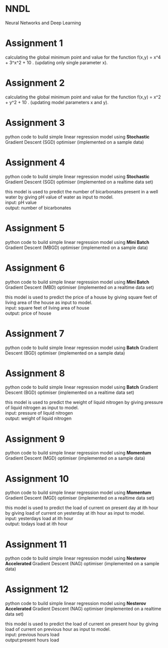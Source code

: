 # NNDL
Neural Networks and Deep Learning

# Assignment 1 

calculating the global minimum point and value for the function f(x,y) = x^4 + 3^x^2 + 10 . (updating only single parameter x).

# Assignment 2

calculating the global minimum point and value for the function f(x,y) = x^2 + y^2 + 10 . (updating model parameters x and y).

# Assignment 3
python code to build simple linear regression model using <b>Stochastic </b>Gradient Descent (SGD) optimiser (implemented on a sample data)

# Assignment 4
python code to build simple linear regression model using <b>Stochastic</b> Gradient Descent (SGD) optimiser (implemented on a realtime data set)
<p> this model is used to predict the number of bicarbonates present in a well water by giving pH value of water as input to model.
  <br>input: pH value
  <br>output: number of bicarbonates

# Assignment 5
python code to build simple linear regression model using <b>Mini Batch</b> Gradient Descent (MBGD) optimiser (implemented on a sample data)

# Assignment 6
python code to build simple linear regression model using <b>Mini Batch</b> Gradient Descent (MBD) optimiser (implemented on a realtime data set)
<p> this model is used to predict the price of a house by giving square feet of living area of the house as input to model.
  <br>input: square feet of living area of house
  <br>output: price of house

# Assignment 7
python code to build simple linear regression model using <b>Batch</b> Gradient Descent (BGD) optimiser (implemented on a sample data)

# Assignment 8
python code to build simple linear regression model using <b>Batch</b> Gradient Descent (BGD) optimiser (implemented on a realtime data set)
<p> this model is used to predict the weight of liquid nitrogen  by giving pressure of liquid nitrogen as input to model.
  <br>input: pressure of liquid nitrogen
  <br>output: weight of liquid nitrogen

# Assignment 9
python code to build simple linear regression model using <b>Momentum </b> Gradient Descent (MGD) optimiser (implemented on a sample data)

# Assignment 10
python code to build simple linear regression model using <b>Momentum</b> Gradient Descent (MGD) optimiser (implemented on a realtime data set)
<p> this model is used to predict the load of current on present day at ith hour by giving load of current on yesterday at ith hour as input to model.
  <br>input: yesterdays load at ith hour
  <br>output: todays load at ith hour

# Assignment 11
python code to build simple linear regression model using <b>Nesterov Accelerated </b>Gradient Descent (NAG) optimiser (implemented on a sample data)

# Assignment 12
python code to build simple linear regression model using <b>Nesterov Accelerated</b> Gradient Descent (NAG) optimiser (implemented on a realtime data set)
<p> this model is used to predict the load of current on present hour by giving load of current on previous hour as input to model.
  <br>input: previous hours load
  <br>output:present hours load






